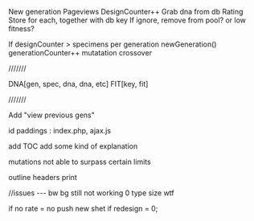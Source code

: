 New generation
	Pageviews
		DesignCounter++
		Grab dna from db
	Rating
		Store for each, together with db key
	If ignore, remove from pool? or low fitness?

If designCounter > specimens per generation
	newGeneration()
		generationCounter++
		mutatation
		crossover


///////


DNA[gen, spec, dna, dna, etc]
FIT[key, fit]


///////

Add "view previous gens"





id paddings : index.php, ajax.js





add TOC
add some kind of explanation

mutations not able to surpass certain limits

outline headers
print



//issues ---
	bw bg still not working
	0 type size wtf





if no rate = no push new shet
if redesign = 0;